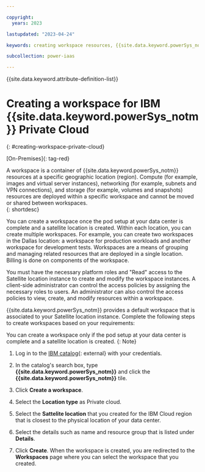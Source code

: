 ```yaml
---

copyright:
  years: 2023

lastupdated: "2023-04-24"

keywords: creating workspace resources, {{site.data.keyword.powerSys_notm}}, private cloud, workspace

subcollection: power-iaas

---
```


{{site.data.keyword.attribute-definition-list}}

# Creating a workspace for IBM {{site.data.keyword.powerSys_notm}} Private Cloud
{: #creating-workspace-private-cloud}

[On-Premises]{: tag-red}

A workspace is a container of {{site.data.keyword.powerSys_notm}} resources at a specific geographic location (region). Compute (for example, images and virtual server instances), networking (for example, subnets and VPN connections), and storage (for example, volumes and snapshots) resources are deployed within a specific workspace and cannot be moved or shared between workspaces.  
{: shortdesc}

You can create a workspace once the pod setup at your data center is complete and a satellite location is created. Within each location, you can create multiple workspaces. For example, you can create two workspaces in the Dallas location: a workspace for production workloads and another workspace for development tests. Workspaces are a means of grouping and managing related resources that are deployed in a single location. Billing is done on components of the workspace.


You must have the necessary platform roles and "Read" access to the Satellite location instance to create and modify the workspace instances. A client-side administrator can control the access policies by assigning the necessary roles to users. An administrator can also control the access policies to view, create, and modify resources within a workspace.

{{site.data.keyword.powerSys_notm}} provides a default workspace that is associated to your Satellite location instance. Complete the following steps to create workspaces based on your requirements:

You can create a workspace only if the pod setup at your data center is complete and a satellite location is created.
{: Note}

1. Log in to the [IBM catalog](https://cloud.ibm.com/catalog){: external} with your credentials.

2. In the catalog's search box, type **{{site.data.keyword.powerSys_notm}}** and click the **{{site.data.keyword.powerSys_notm}}** tile.

3. Click **Create a workspace**.

4. Select the **Location type** as Private cloud.<!--Check UI-->

5. Select the **Sattelite location** that you created for the IBM Cloud region that is closest to the physical location of your data center.

6. Select the details such as name and resource group that is listed under **Details**.

7. Click **Create**.
   When the workspace is created, you are redirected to the **Workspaces** page where you can select the workspace that you created.
